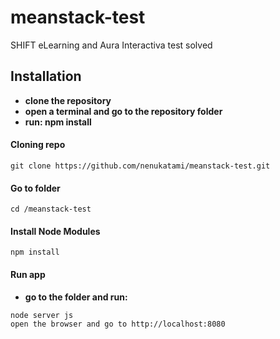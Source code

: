 # meanstack-test
SHIFT eLearning and Aura Interactiva test solved

## Installation
- **clone the repository**
- **open a terminal and go to the repository folder**
- **run: npm install**

#### Cloning repo
```
git clone https://github.com/nenukatami/meanstack-test.git
```

#### Go to folder
```
cd /meanstack-test
```

#### Install Node Modules
```
npm install
```

#### Run app
- **go to the folder and run:**
```
node server js
open the browser and go to http://localhost:8080
```